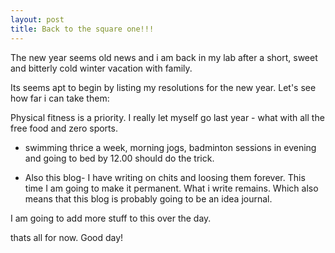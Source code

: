 ```yaml
---
layout: post
title: Back to the square one!!!
---
```



The new year seems old news and i am back in my lab after a short, sweet and bitterly cold winter vacation with family.

Its seems apt to begin by listing my resolutions for the new year. Let's see how far i can take them:

Physical fitness is a priority. I really let myself go last year - what with all the free food and zero sports.
 -  swimming thrice a week, morning jogs, badminton sessions in evening and going to bed by 12.00 should do the trick.
 
 - Also this blog- I have writing on chits and loosing them forever. This time I am going to make it permanent. What i write remains.
 Which also means that this blog is probably going to be an idea journal.
 
 I am going to add more stuff to this over the day.
 
 thats all for now. 
 Good day!
